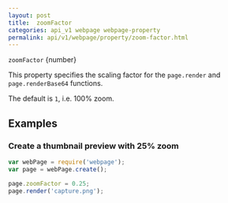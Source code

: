 ```yaml
---
layout: post
title:  zoomFactor
categories: api_v1 webpage webpage-property
permalink: api/v1/webpage/property/zoom-factor.html
---
```


`zoomFactor` {number}

This property specifies the scaling factor for the `page.render` and `page.renderBase64` functions.

The default is `1`, i.e. 100% zoom.

## Examples

### Create a thumbnail preview with 25% zoom

```javascript
var webPage = require('webpage');
var page = webPage.create();

page.zoomFactor = 0.25;
page.render('capture.png');
```









